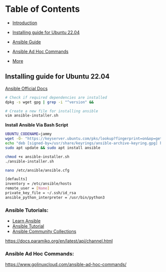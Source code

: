 # Table of Contents

- [Introduction](#introduction)

- [Installing guide for Ubuntu 22.04](#chapter-1)

- [Ansible Guide](#section-1-1)

- [Ansible Ad Hoc Commands](#section-1-2)

- [More](#chapter-2)


## Installing guide for Ubuntu 22.04

[Ansible Official Docs](https://docs.ansible.com/ansible/latest/installation_guide/installation_distros.html#installing-ansible-on-ubuntu)

```bash
# Check if required dependencies are installed
dpkg -s wget gpg | grep -i "^version" &&

# Create a new file for installing ansible
vim ansible-installer.sh
```
**Install Ansible Via Bash Script**

```bash
UBUNTU_CODENAME=jammy
wget -O- "https://keyserver.ubuntu.com/pks/lookup?fingerprint=on&op=get&search=0x6125E2A8C77F2818FB7BD15B93C4A3FD7BB9C367" | sudo gpg --dearmour -o /usr/share/keyrings/ansible-archive-keyring.gpg
echo "deb [signed-by=/usr/share/keyrings/ansible-archive-keyring.gpg] http://ppa.launchpad.net/ansible/ansible/ubuntu $UBUNTU_CODENAME main" | sudo tee /etc/apt/sources.list.d/ansible.list
sudo apt update && sudo apt install ansible
```

```bash
chmod +x ansible-installer.sh
./ansible-installer.sh
```


```bash
nano /etc/ansible/ansible.cfg

[defaults]
inventory = /etc/ansible/hosts
remote_user = [Name]
private_key_file = ~/.ssh/id_rsa
ansible_python_interpreter = /usr/bin/python3
```


### Ansible Tutorials:

- [Learn Ansible](https://learnansible.dev/article/Getting_Started_with_Ansible_A_Beginners_Guide.html)
- [Ansible Tutorial](https://www.guru99.com/ansible-tutorial.html)
- [Ansible Community Collections](https://docs.ansible.com/ansible/latest/collections/index.html)

https://docs.paramiko.org/en/latest/api/channel.html

### Ansible Ad Hoc Commands:

https://www.golinuxcloud.com/ansible-ad-hoc-commands/





